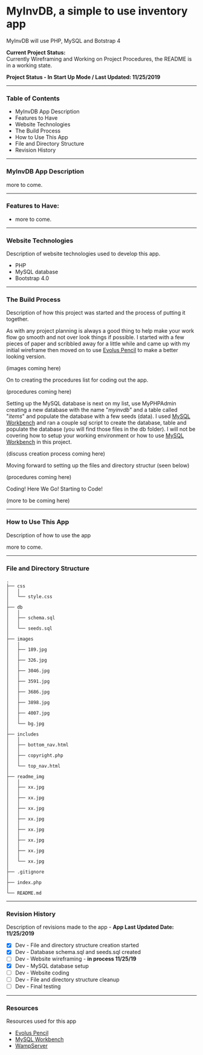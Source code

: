 # MyInvDB, a simple to use inventory app

MyInvDB will use PHP, MySQL and Botstrap 4


__Current Project Status:__  
Currently Wireframing and Working on Project Procedures, the README is in a working state.



__Project Status - In Start Up Mode  /  Last Updated: 11/25/2019__

---

### Table of Contents

- MyInvDB App Description
- Features to Have 
- Website Technologies 
- The Build Process
- How to Use This App
- File and Directory Structure
- Revision History

---

### MyInvDB App Description

more to come.

---

### Features to Have:

- more to come.

---

### Website Technologies

Description of website technologies used to develop this app.

- PHP
- MySQL database
- Bootstrap 4.0

---

### The Build Process

Description of how this project was started and the process of putting it together.

As with any project planning is always a good thing to help make your work flow go smooth and not over look things if possible. I started with a few pieces of paper and scribbled away for a little while and came up with my initial wireframe then moved on to use [Evolus Pencil](http://pencil.evolus.vn) to make a better looking version.

(images coming here)


On to creating the procedures list for coding out the app.

(procedures coming here)


Setting up the MySQL database is next on my list, use MyPHPAdmin creating a new database with the name "*myinvdb*" and a table called "*items*" and populate the database with a few seeds (data).  I used [MySQL Workbench](https://www.mysql.com/products/workbench/) and ran a couple sql script to create the database, table and populate the database (you will find those files in the db folder). I will not be covering how to setup your working environment or how to use [MySQL Workbench](https://www.mysql.com/products/workbench/) in this project. 

(discuss creation process coming here)


Moving forward to setting up the files and directory structur (seen below)

(procedures coming here)


Coding! Here We Go! Starting to Code!

(more to be coming here)



---

### How to Use This App

Description of how to use the app

more to come.

---

### File and Directory Structure

```
.
├── css
│   │
│   └── style.css
│ 
├── db
│   │
│   ├── schema.sql
│   │
│   └── seeds.sql
│ 
├── images
│   │
│   ├── 189.jpg
│   │
│   ├── 326.jpg
│   │
│   ├── 3046.jpg
│   │
│   ├── 3591.jpg
│   │
│   ├── 3686.jpg
│   │
│   ├── 3898.jpg
│   │
│   ├── 4007.jpg
│   │
│   └── bg.jpg
│
├── includes
│   │
│   ├── bottom_nav.html
│   │
│   ├── copyright.php
│   │
│   └── top_nav.html
│ 
├── readme_img
│   │
│   ├── xx.jpg
│   │
│   ├── xx.jpg
│   │
│   ├── xx.jpg
│   │
│   ├── xx.jpg
│   │
│   ├── xx.jpg
│   │
│   ├── xx.jpg
│   │
│   ├── xx.jpg
│   │
│   └── xx.jpg
│ 
├── .gitignore
│
├── index.php
│
└── README.md            
```

---

### Revision History 

Description of revisions made to the app - __App Last Updated Date:  11/25/2019__

- [x] Dev - File and directory structure creation started
- [x] Dev - Database schema.sql and seeds.sql created  
- [ ] Dev - Website wireframing - __in process 11/25/19__
- [x] Dev - MySQL database setup 
- [ ] Dev - Website coding 
- [ ] Dev - File and directory structure cleanup 
- [ ] Dev - Final testing 

---

### Resources

Resources used for this app

- [Evolus Pencil](http://pencil.evolus.vn/) 
- [MySQL Workbench](https://www.mysql.com/products/workbench/)
- [WampServer](http://www.wampserver.com/)